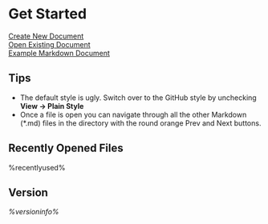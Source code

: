 Get Started
===========

[Create New Document](downmarker:new)  
[Open Existing Document](downmarker:open)  
[Example Markdown Document](downmarker:example)

Tips
----
- The default style is ugly. Switch over to the GitHub style by unchecking **View -> Plain Style**
- Once a file is open you can navigate through all the other Markdown (*.md) files in the directory with the round orange Prev and Next buttons.

Recently Opened Files
---------------------

%recentlyused%

Version
-------

*%versioninfo%*